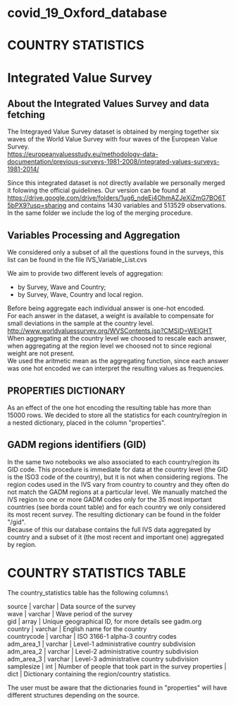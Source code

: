 # covid_19_Oxford_database
# COUNTRY STATISTICS

# Integrated Value Survey

## About the Integrated Values Survey and data fetching
The Integrayed Value Survey dataset is obtained by merging together six waves of the World Value Survey with four waves of the European Value Survey.\
https://europeanvaluesstudy.eu/methodology-data-documentation/previous-surveys-1981-2008/integrated-values-surveys-1981-2014/

Since this integrated dataset is not directly available we personally merged it folowing the official guidelines. Our version can be found at
https://drive.google.com/drive/folders/1ug6_ndeEi4OhmAZJeXiZmG7BO6T5bPX9?usp=sharing
and contains 1430 variables and 513529 observations. In the same folder we include the log of the merging procedure.

## Variables Processing and Aggregation
We considered only a subset of all the questions found in the surveys, this list can be found in the file IVS_Variable_List.cvs

We aim to provide two different levels of aggregation:
- by Survey, Wave and Country;
- by Survey, Wave, Country and local region.

Before being aggregate each individual answer is one-hot encoded. \
For each answer in the dataset, a weight is available to compensate for small deviations in the sample at the country level.\
http://www.worldvaluessurvey.org/WVSContents.jsp?CMSID=WEIGHT \
When aggregating at the country level we choosed to rescale each answer, when aggregating at the region level we choosed not to since regional weight are not present. \
We used the aritmetic mean as the aggregating function, since each answer was one hot encoded we can interpret the resulting values as frequencies.

## PROPERTIES DICTIONARY
As an effect of the one hot encoding the resulting table has more than 15000 rows. We decided to store all the statistics for each country/region in a nested dictionary, placed in the column "properties".

## GADM regions identifiers (GID)
In the same two notebooks we also associated to each country/region its GID code. This procedure is immediate for data at the country level (the GID is the ISO3 code of the country), but it is not when considering regions. The region codes used in the IVS vary from country to country and they often do not match the GADM regions at a particular level. We manually matched the IVS region to one or more GADM codes only for the 35 most important countries (see borda count table) and for each country we only considered its most recent survey. The resulting dictionary can be found in the folder "/gid".\
Because of this our database contains the full IVS data aggregated by country and a subset of it (the most recent and important one) aggregated by region.

# COUNTRY STATISTICS TABLE

The country_statistics table has the following columns:\

source |	varchar	| Data source of the survey \
wave |	varchar |	Wave period of the survey \
gid |	array	| Unique geographical ID, for more details see gadm.org \
country |	varchar |	English name for the country \
countrycode |	varchar |	ISO 3166-1 alpha-3 country codes \
adm_area_1 |	varchar |	Level-1 administrative country subdivision
adm_area_2 |	varchar |	Level-2 administrative country subdivision
adm_area_3 |	varchar |	Level-3 administrative country subdivision
samplesize |	int |	Number of people that took part in the survey
properties |	dict |	Dictionary containing the region/country statistics.

The user must be aware that the dictionaries found in "properties" will have different structures depending on the source.   
